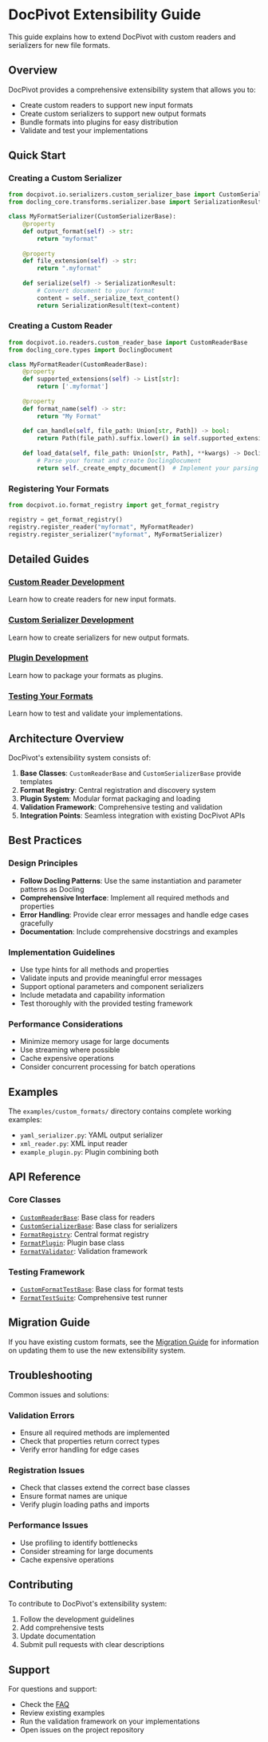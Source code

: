 # DocPivot Extensibility Guide

This guide explains how to extend DocPivot with custom readers and serializers for new file formats.

## Overview

DocPivot provides a comprehensive extensibility system that allows you to:

- Create custom readers to support new input formats
- Create custom serializers to support new output formats
- Bundle formats into plugins for easy distribution
- Validate and test your implementations

## Quick Start

### Creating a Custom Serializer

```python
from docpivot.io.serializers.custom_serializer_base import CustomSerializerBase
from docling_core.transforms.serializer.base import SerializationResult

class MyFormatSerializer(CustomSerializerBase):
    @property
    def output_format(self) -> str:
        return "myformat"
    
    @property
    def file_extension(self) -> str:
        return ".myformat"
    
    def serialize(self) -> SerializationResult:
        # Convert document to your format
        content = self._serialize_text_content()
        return SerializationResult(text=content)
```

### Creating a Custom Reader

```python
from docpivot.io.readers.custom_reader_base import CustomReaderBase
from docling_core.types import DoclingDocument

class MyFormatReader(CustomReaderBase):
    @property
    def supported_extensions(self) -> List[str]:
        return ['.myformat']
    
    @property
    def format_name(self) -> str:
        return "My Format"
    
    def can_handle(self, file_path: Union[str, Path]) -> bool:
        return Path(file_path).suffix.lower() in self.supported_extensions
    
    def load_data(self, file_path: Union[str, Path], **kwargs) -> DoclingDocument:
        # Parse your format and create DoclingDocument
        return self._create_empty_document()  # Implement your parsing
```

### Registering Your Formats

```python
from docpivot.io.format_registry import get_format_registry

registry = get_format_registry()
registry.register_reader("myformat", MyFormatReader)
registry.register_serializer("myformat", MyFormatSerializer)
```

## Detailed Guides

### [Custom Reader Development](./custom_reader_guide.md)
Learn how to create readers for new input formats.

### [Custom Serializer Development](./custom_serializer_guide.md)
Learn how to create serializers for new output formats.

### [Plugin Development](./plugin_development_guide.md)
Learn how to package your formats as plugins.

### [Testing Your Formats](./testing_guide.md)
Learn how to test and validate your implementations.

## Architecture Overview

DocPivot's extensibility system consists of:

1. **Base Classes**: `CustomReaderBase` and `CustomSerializerBase` provide templates
2. **Format Registry**: Central registration and discovery system
3. **Plugin System**: Modular format packaging and loading
4. **Validation Framework**: Comprehensive testing and validation
5. **Integration Points**: Seamless integration with existing DocPivot APIs

## Best Practices

### Design Principles

- **Follow Docling Patterns**: Use the same instantiation and parameter patterns as Docling
- **Comprehensive Interface**: Implement all required methods and properties
- **Error Handling**: Provide clear error messages and handle edge cases gracefully
- **Documentation**: Include comprehensive docstrings and examples

### Implementation Guidelines

- Use type hints for all methods and properties
- Validate inputs and provide meaningful error messages
- Support optional parameters and component serializers
- Include metadata and capability information
- Test thoroughly with the provided testing framework

### Performance Considerations

- Minimize memory usage for large documents
- Use streaming where possible
- Cache expensive operations
- Consider concurrent processing for batch operations

## Examples

The `examples/custom_formats/` directory contains complete working examples:

- `yaml_serializer.py`: YAML output serializer
- `xml_reader.py`: XML input reader  
- `example_plugin.py`: Plugin combining both

## API Reference

### Core Classes

- [`CustomReaderBase`](../docpivot/io/readers/custom_reader_base.py): Base class for readers
- [`CustomSerializerBase`](../docpivot/io/serializers/custom_serializer_base.py): Base class for serializers
- [`FormatRegistry`](../docpivot/io/format_registry.py): Central format registry
- [`FormatPlugin`](../docpivot/io/plugins.py): Plugin base class
- [`FormatValidator`](../docpivot/io/validation.py): Validation framework

### Testing Framework

- [`CustomFormatTestBase`](../docpivot/io/testing.py): Base class for format tests
- [`FormatTestSuite`](../docpivot/io/testing.py): Comprehensive test runner

## Migration Guide

If you have existing custom formats, see the [Migration Guide](./migration_guide.md) for information on updating them to use the new extensibility system.

## Troubleshooting

Common issues and solutions:

### Validation Errors

- Ensure all required methods are implemented
- Check that properties return correct types
- Verify error handling for edge cases

### Registration Issues

- Check that classes extend the correct base classes
- Ensure format names are unique
- Verify plugin loading paths and imports

### Performance Issues

- Use profiling to identify bottlenecks
- Consider streaming for large documents
- Cache expensive operations

## Contributing

To contribute to DocPivot's extensibility system:

1. Follow the development guidelines
2. Add comprehensive tests
3. Update documentation
4. Submit pull requests with clear descriptions

## Support

For questions and support:

- Check the [FAQ](./faq.md)
- Review existing examples
- Run the validation framework on your implementations
- Open issues on the project repository